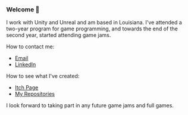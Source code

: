 ### Welcome 👋
I work with Unity and Unreal and am based in Louisiana. I've attended a two-year program for game programming, and towards the end of the second year, started attending game jams.

How to contact me:
* [Email](https://judeous@tutanota.com)
* [LinkedIn](https://www.linkedin.com/in/jude-mentel-7682001bb)

How to see what I've created:
* [Itch Page](https://judeous.itch.io/)
* [My Repositories](https://github.com/Judeous?tab=repositories)

I look forward to taking part in any future game jams and full games.

<!--
**Judeous/Judeous** is a ✨ _special_ ✨ repository because its `README.md` (this file) appears on your GitHub profile.

Here are some ideas to get you started:

- 🔭 I’m currently working on polishing my first year's final project
- 🌱 I’m currently learning 
- 👯 I’m looking to collaborate on ...
- 🤔 I’m looking for help with ...
- 💬 Ask me about ...
- 📫 How to reach me: ...
- ⚡ Fun fact: ...
-->
